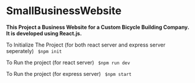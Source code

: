 # SmallBusinessWebsite

<b>This Project a Business Website for a Custom Bicycle Building Company. It is developed using React.js.</b>

To Initialize The Project (for both react server and express server seperately) 
<code> $npm init </code>

To Run the project (for react server)
<code> $npm run dev </code>

 To Run the project (for express server)
 <code> $npm start </code>
